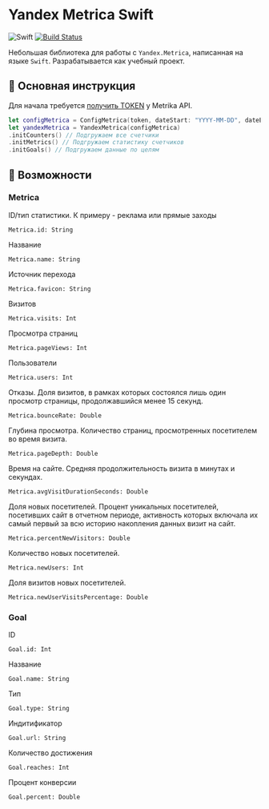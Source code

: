 # Yandex Metrica Swift

![Swift](http://img.shields.io/badge/swift-3.0-brightgreen.svg)
[![Build Status](https://travis-ci.org/AlekseySkynox/yandex-metrica-swift.svg?branch=master)](https://travis-ci.org/AlekseySkynox/yandex-metrica-swift)

Небольшая библиотека для работы с `Yandex.Metrica`, написанная на языке `Swift`. Разрабатывается как учебный проект.

## 📖 Основная инструкция

Для начала требуется [получить TOKEN](https://tech.yandex.ru/metrika/doc/api2/intro/authorization-docpage/) у Metrika API.

```Swift
let configMetrica = ConfigMetrica(token, dateStart: "YYYY-MM-DD", dateEnd: "YYYY-MM-DD")
let yandexMetrica = YandexMetrica(configMetrica)
.initCounters() // Подгружаем все счетчики
.initMetrics() // Подгружаем статистику счетчиков
.initGoals() // Подгружаем данные по целям
```

## 🚀 Возможности

### Metrica

ID/тип статистики. К примеру - реклама или прямые заходы

`Metrica.id: String`

Название

`Metrica.name: String`

Источник перехода

`Metrica.favicon: String`

Визитов

`Metrica.visits: Int`

Просмотра страниц

`Metrica.pageViews: Int`

Пользователи

`Metrica.users: Int`

Отказы. Доля визитов, в рамках которых состоялся лишь один просмотр страницы, продолжавшийся менее 15 секунд.

`Metrica.bounceRate: Double`

Глубина просмотра. Количество страниц, просмотренных посетителем во время визита.

`Metrica.pageDepth: Double`

Время на сайте. Средняя продолжительность визита в минутах и секундах.

`Metrica.avgVisitDurationSeconds: Double`

Доля новых посетителей. Процент уникальных посетителей, посетивших сайт в отчетном периоде, активность которых включала их самый первый за всю историю накопления данных визит на сайт.

`Metrica.percentNewVisitors: Double`

Количество новых посетителей.

`Metrica.newUsers: Int`

Доля визитов новых посетителей.

`Metrica.newUserVisitsPercentage: Double`

### Goal

ID

`Goal.id: Int`

Название

`Goal.name: String`

Тип

`Goal.type: String`

Индитификатор

`Goal.url: String`

Количество достижения

`Goal.reaches: Int`

Процент конверсии

`Goal.percent: Double`
